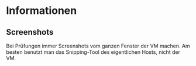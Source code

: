# Informationen

## Screenshots

Bei Prüfungen immer Screenshots vom ganzen Fenster der VM machen. Am besten benutzt man das Snipping-Tool des eigentlichen Hosts, nicht der VM. 
